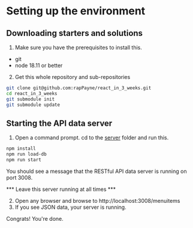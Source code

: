 
# Setting up the environment
<!-- Time: 10 min -->


## Downloading starters and solutions
1. Make sure you have the prerequisites to install this.
- git
- node 18.11 or better

2. Get this whole repository and sub-repositories
```bash
git clone git@github.com:rapPayne/react_in_3_weeks.git
cd react_in_3_weeks
git submodule init
git submodule update
```

## Starting the API data server
1. Open a command prompt. cd to the [server](../../server) folder and run this.
```bash
npm install
npm run load-db
npm run start
```
You should see a message that the RESTful API data server is running on port 3008. 

*** Leave this server running at all times ***

2. Open any browser and browse to http://localhost:3008/menuitems
3. If you see JSON data, your server is running.

Congrats! You're done.